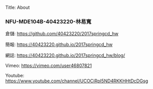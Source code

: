 Title: About

<h3>NFU-MDE104B-40423220-林易寬</h3>
<p>倉儲: <a href="https://github.com/40423220/2017springcd_hw">https://github.com/40423220/2017springcd_hw</a></p>
<p>簡報: <a href="https://40423220.github.io/2017springcd_hw">https://40423220.github.io/2017springcd_hw</a></p>
<p>網誌: <a href="https://40423220.github.io/2017springcd_hw/blog/">https://40423220.github.io/2017springcd_hw/blog/</a></p>
<p>Vimeo: <a href="https://vimeo.com/user46807821">https://vimeo.com/user46807821</a></p>
<p>Youtube: <a href="https://www.youtube.com/channel/UCOCiRpI5ND4RKKHHtDcDGsg">https://www.youtube.com/channel/UCOCiRpI5ND4RKKHHtDcDGsg</a></p>

